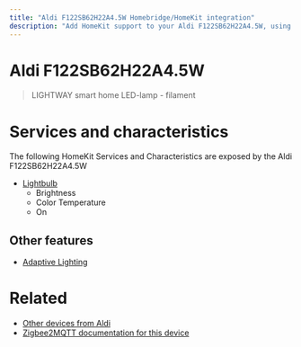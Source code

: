 ```yaml
---
title: "Aldi F122SB62H22A4.5W Homebridge/HomeKit integration"
description: "Add HomeKit support to your Aldi F122SB62H22A4.5W, using Homebridge, Zigbee2MQTT and homebridge-z2m."
---
```

<!---
This file has been GENERATED using src/docgen/docgen.ts
DO NOT EDIT THIS FILE MANUALLY!
-->
# Aldi F122SB62H22A4.5W
> LIGHTWAY smart home LED-lamp - filament


# Services and characteristics
The following HomeKit Services and Characteristics are exposed by
the Aldi F122SB62H22A4.5W

* [Lightbulb](../../light.md)
  * Brightness
  * Color Temperature
  * On


## Other features
* [Adaptive Lighting](../../light.md)


# Related
* [Other devices from Aldi](../index.md#aldi)
* [Zigbee2MQTT documentation for this device](https://www.zigbee2mqtt.io/devices/F122SB62H22A4.5W.html)